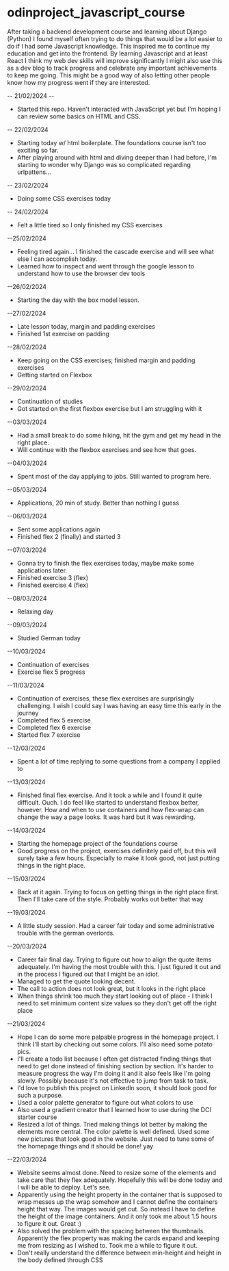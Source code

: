 # odinproject_javascript_course
After taking a backend development course and learning about Django (Python) I found myself often trying to do things that would be a lot easier to do if I had some Javascript knowledge. This inspired me to continue my education and get into the frontend. By learning Javascript and at least React I think my web dev skills will improve significantly
I might also use this as a dev blog to track progress and celebrate any important achievements to keep me going.
This might be a good way of also letting other people know how my progress went if they are interested.

-- 21/02/2024 --
- Started this repo. Haven't interacted with JavaScript yet but I'm hoping I can review some basics on HTML and CSS.

-- 22/02/2024
- Starting today w/ html boilerplate. The foundations course isn't too exciting so far.
- After playing around with html and diving deeper than I had before, I'm starting to wonder why Django was so complicated regarding urlpattens...

-- 23/02/2024
- Doing some CSS exercises today

-- 24/02/2024
- Felt a little tired so I only finished my CSS exercises

--25/02/2024
- Feeling tired again... I finished the cascade exercise and will see what
else I can accomplish today.
- Learned how to inspect and went through the google lesson to understand how
to use the browser dev tools

--26/02/2024
- Starting the day with the box model lesson.

--27/02/2024
- Late lesson today, margin and padding exercises
- Finished 1st exercise on padding

--28/02/2024
- Keep going on the CSS exercises; finished margin and padding exercises
- Getting started on Flexbox

--29/02/2024
- Continuation of studies
- Got started on the first flexbox exercise but I am struggling with it

--03/03/2024
- Had a small break to do some hiking, hit the gym and get my head in the
right place.
- Will continue with the flexbox exercises and see how that goes.

--04/03/2024
- Spent most of the day applying to jobs. Still wanted to program here.

--05/03/2024
- Applications, 20 min of study. Better than nothing I guess

--06/03/2024
- Sent some applications again
- Finished flex 2 (finally) and started 3

--07/03/2024
- Gonna try to finish the flex exercises today, maybe make some applications
later.
- Finished exercise 3 (flex)
- Finished exercise 4 (flex)

--08/03/2024
- Relaxing day

--09/03/2024
- Studied German today

--10/03/2024
- Continuation of exercises
- Exercise flex 5 progress

--11/03/2024
- Continuation of exercises, these flex exercises are surprisingly challenging. I wish I could say I was having an easy time this early in the journey
- Completed flex 5 exercise
- Completed flex 6 exercise
- Started flex 7 exercise

--12/03/2024
- Spent a lot of time replying to some questions from a company I applied to

--13/03/2024
- Finished final flex exercise. And it took a while and I found it quite difficult. Ouch. I do feel like started to understand flexbox better, however. How and when to use containers and how flex-wrap can change the way a page looks. It was hard but it was rewarding.

--14/03/2024
- Starting the homepage project of the foundations course
- Good progress on the project, exercises definitely paid off, but this will surely take a few hours. Especially to make it look good, not just putting things in the right place.

--15/03/2024
- Back at it again. Trying to focus on getting things in the right place first. Then I'll take care of the style. Probably works out better that way

--19/03/2024
- A little study session. Had a career fair today and some administrative trouble with the german overlords.

--20/03/2024
- Career fair final day. Trying to figure out how to align the quote items adequately. I'm having the most trouble with this. I just figured it out and in the process I figured out that I might be an idiot.
- Managed to get the quote looking decent.
- The call to action does not look great, but it looks in the right place
- When things shrink too much they start looking out of place - I think I need to set minimum content size values so they don't get off the right place

--21/03/2024
- Hope I can do some more palpable progress in the homepage project. I think I'll start by checking out some colors. I'll also need some potato pics.
- I'll create a todo list because I often get distracted finding things that need to get done instead of finishing section by section. It's harder to measure progress the way I'm doing it and it also feels like I'm going slowly. Possibly because it's not effective to jump from task to task.
- I'd love to publish this project on LinkedIn soon, it should look good for such a purpose.
- Used a color palette generator to figure out what colors to use
- Also used a gradient creator that I learned how to use during the DCI starter course
- Resized a lot of things. Tried making things lot better by making the elements more central. The color palette is well defined. Used some new pictures that look good in the website. Just need to tune some of the homepage things and it should be done! yay

--22/03/2024
- Website seems almost done. Need to resize some of the elements and take care that they flex adequately. Hopefully this will be done today and I will be able to deploy. Let's see.
- Apparently using the height property in the container that is supposed to wrap messes up the wrap somehow and I cannot define the containers height that way. The images would get cut. So instead I have to define the height of the image containers. And it only took me about 1.5 hours to figure it out. Great :)
- Also solved the problem with the spacing between the thumbnails. Apparently the flex property was making the cards expand and keeping me from resizing as I wished to. Took me a while to figure it out.
- Don't really understand the difference between min-height and height in the body defined through CSS
